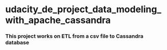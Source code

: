 # udacity_de_project_data_modeling_with_apache_cassandra
### This project works on ETL from a csv file to Cassandra database
